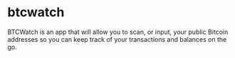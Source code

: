 # btcwatch

BTCWatch is an app that will allow you to scan, or input, your public Bitcoin addresses so you can keep track of your transactions and balances on the go.
